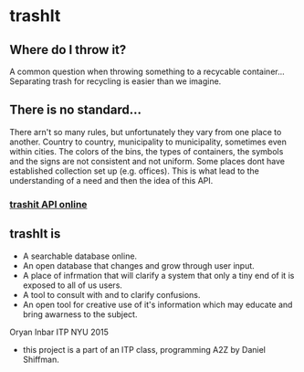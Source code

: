 # trashIt

## Where do I throw it?
A common question when throwing something to a recycable container...
Separating trash for recycling is easier than we imagine.

## There is no standard...
There arn't so many rules, but unfortunately they vary from one place to another. Country to country, municipality to municipality, sometimes even within cities.
The colors of the bins, the types of containers, the symbols and the signs are not consistent and not uniform. 
Some places dont have established collection set up (e.g. offices).
This is what lead to the understanding of a need and then the idea of this API.

### [trashit API online](https://trash-it-oryano.c9users.io)
## trashIt is
* A searchable database online.
* An open database that changes and grow through user input.
* A place of infrmation that will clarify a system that only a tiny end of it is exposed to all of us users.
* A tool to consult with and to clarify confusions.
* An open tool for creative use of it's information which may educate and bring awarness to the subject.




Oryan Inbar
ITP NYU
2015

- this project is a part of an ITP class, programming A2Z by Daniel Shiffman.


